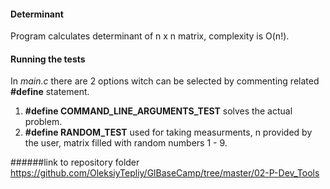 #### Determinant 
Program calculates determinant of n x n matrix, complexity is O(n!).

#### Running the tests
In *main.c* there are 2 options witch can be selected by commenting related **#define** statement.
1. **#define COMMAND_LINE_ARGUMENTS_TEST** solves the actual problem.
2. **#define RANDOM_TEST** used for taking measurments, n provided by the user, matrix filled with random numbers 1 - 9.  

######link to repository folder
https://github.com/OleksiyTepliy/GlBaseCamp/tree/master/02-P-Dev_Tools